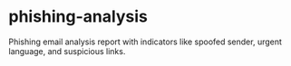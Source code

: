 # phishing-analysis
Phishing email analysis report with indicators like spoofed sender, urgent language, and suspicious links.
